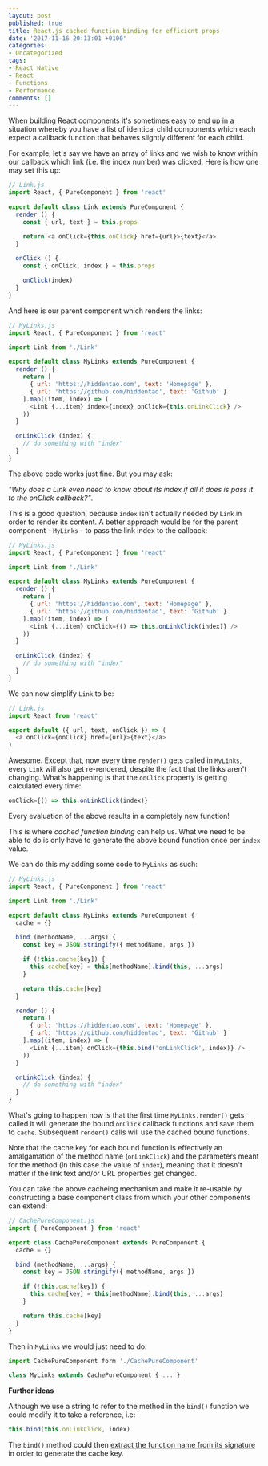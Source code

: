 ```yaml
---
layout: post
published: true
title: React.js cached function binding for efficient props
date: '2017-11-16 20:13:01 +0100'
categories:
- Uncategorized
tags:
- React Native
- React
- Functions
- Performance
comments: []
---
```


When building React components it's sometimes easy to end up in a situation
whereby you have a list of identical child components which each expect a
callback function that behaves slightly different for each child.

For example, let's say we have an array of links and we wish to know within our
callback which link (i.e. the index number) was clicked. Here is how one may
set this up:

```js
// Link.js
import React, { PureComponent } from 'react'

export default class Link extends PureComponent {
  render () {
    const { url, text } = this.props

    return <a onClick={this.onClick} href={url}>{text}</a>
  }

  onClick () {
    const { onClick, index } = this.props

    onClick(index)
  }
}
```

And here is our parent component which renders the links:

```js
// MyLinks.js
import React, { PureComponent } from 'react'

import Link from './Link'

export default class MyLinks extends PureComponent {
  render () {
    return [
      { url: 'https://hiddentao.com', text: 'Homepage' },
      { url: 'https://github.com/hiddentao', text: 'Github' }
    ].map((item, index) => (
      <Link {...item} index={index} onClick={this.onLinkClick} />
    ))
  }

  onLinkClick (index) {
    // do something with "index"
  }
}
```

The above code works just fine. But you may ask:

_"Why does a Link even need to know about its index if all it does is pass it
to the onClick callback?"_.

This is a good question, because `index` isn't actually needed by `Link` in
order to render its content. A better approach would be for the parent
component - `MyLinks` - to pass the link index to the callback:

```js
// MyLinks.js
import React, { PureComponent } from 'react'

import Link from './Link'

export default class MyLinks extends PureComponent {
  render () {
    return [
      { url: 'https://hiddentao.com', text: 'Homepage' },
      { url: 'https://github.com/hiddentao', text: 'Github' }
    ].map((item, index) => (
      <Link {...item} onClick={() => this.onLinkClick(index)} />
    ))
  }

  onLinkClick (index) {
    // do something with "index"
  }
}
```

We can now simplify `Link` to be:

```js
// Link.js
import React from 'react'

export default ({ url, text, onClick }) => (
  <a onClick={onClick} href={url}>{text}</a>
)
```

Awesome. Except that, now every time `render()` gets called in `MyLinks`,
every `Link` will also get re-rendered, despite the fact that the links aren't
changing. What's happening is that the `onClick` property is getting calculated
every time:

```js
onClick={() => this.onLinkClick(index)}
```

Every evaluation of the above results in a completely new function!

This is where _cached function binding_ can help us. What we need to be able to
do is only have to generate the above bound function once per `index` value.

We can do this my adding some code to `MyLinks` as such:

```js
// MyLinks.js
import React, { PureComponent } from 'react'

import Link from './Link'

export default class MyLinks extends PureComponent {
  cache = {}

  bind (methodName, ...args) {
    const key = JSON.stringify({ methodName, args })

    if (!this.cache[key]) {
      this.cache[key] = this[methodName].bind(this, ...args)
    }

    return this.cache[key]
  }

  render () {
    return [
      { url: 'https://hiddentao.com', text: 'Homepage' },
      { url: 'https://github.com/hiddentao', text: 'Github' }
    ].map((item, index) => (
      <Link {...item} onClick={this.bind('onLinkClick', index)} />
    ))
  }

  onLinkClick (index) {
    // do something with "index"
  }
}
```

What's going to happen now is that the first time `MyLinks.render()` gets
called it will generate the bound `onClick` callback functions and save them
to `cache`. Subsequent `render()` calls will use the cached bound functions.

Note that the cache key for each bound function is effectively an amalgamation
of the method name (`onLinkClick`) and the parameters meant for the method
(in this case the value of `index`), meaning that it doesn't matter if the
link text and/or URL properties get changed.

You can take the above cacheing mechanism and make it re-usable by constructing
a base component class from which your other components can extend:

```js
// CachePureComponent.js
import { PureComponent } from 'react'

export class CachePureComponent extends PureComponent {
  cache = {}

  bind (methodName, ...args) {
    const key = JSON.stringify({ methodName, args })

    if (!this.cache[key]) {
      this.cache[key] = this[methodName].bind(this, ...args)
    }

    return this.cache[key]
  }
}
```

Then in `MyLinks` we would just need to do:

```js
import CachePureComponent form './CachePureComponent'

class MyLinks extends CachePureComponent { ... }
```

**Further ideas**

Although we use a string to refer to the method in the `bind()` function we
could modify it to take a reference, i.e:

```js
this.bind(this.onLinkClick, index)
```

The `bind()` method could then [extract the function name from its signature](https://developer.mozilla.org/en-US/docs/Web/JavaScript/Reference/Global_Objects/Function/toString) in
order to generate the cache key.
